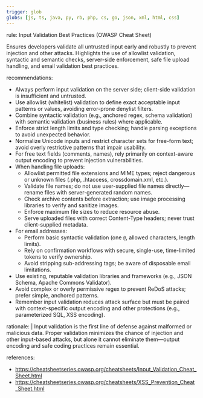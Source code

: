 ```yaml
---
trigger: glob
globs: [js, ts, java, py, rb, php, cs, go, json, xml, html, css]
---
```


rule: Input Validation Best Practices (OWASP Cheat Sheet)


  Ensures developers validate all untrusted input early and robustly to prevent injection and other attacks.
  Highlights the use of allowlist validation, syntactic and semantic checks, server-side enforcement,
  safe file upload handling, and email validation best practices.

recommendations:
  - Always perform input validation on the server side; client-side validation is insufficient and untrusted.
  - Use allowlist (whitelist) validation to define exact acceptable input patterns or values, avoiding error-prone denylist filters.
  - Combine syntactic validation (e.g., anchored regex, schema validation) with semantic validation (business rules) where applicable.
  - Enforce strict length limits and type checking; handle parsing exceptions to avoid unexpected behavior.
  - Normalize Unicode inputs and restrict character sets for free-form text; avoid overly restrictive patterns that impair usability.
  - For free text fields (comments, names), rely primarily on context-aware output encoding to prevent injection vulnerabilities.
  - When handling file uploads:
      * Allowlist permitted file extensions and MIME types; reject dangerous or unknown files (.php, .htaccess, crossdomain.xml, etc.).
      * Validate file names; do not use user-supplied file names directly—rename files with server-generated random names.
      * Check archive contents before extraction; use image processing libraries to verify and sanitize images.
      * Enforce maximum file sizes to reduce resource abuse.
      * Serve uploaded files with correct Content-Type headers; never trust client-supplied metadata.
  - For email addresses:
      * Perform basic syntactic validation (one `@`, allowed characters, length limits).
      * Rely on confirmation workflows with secure, single-use, time-limited tokens to verify ownership.
      * Avoid stripping sub-addressing tags; be aware of disposable email limitations.
  - Use existing, reputable validation libraries and frameworks (e.g., JSON Schema, Apache Commons Validator).
  - Avoid complex or overly permissive regex to prevent ReDoS attacks; prefer simple, anchored patterns.
  - Remember input validation reduces attack surface but must be paired with context-specific output encoding and other protections (e.g., parameterized SQL, XSS encoding).

rationale: |
  Input validation is the first line of defense against malformed or malicious data.
  Proper validation minimizes the chance of injection and other input-based attacks,
  but alone it cannot eliminate them—output encoding and safe coding practices remain essential.

references:
  - https://cheatsheetseries.owasp.org/cheatsheets/Input_Validation_Cheat_Sheet.html
  - https://cheatsheetseries.owasp.org/cheatsheets/XSS_Prevention_Cheat_Sheet.html
```
